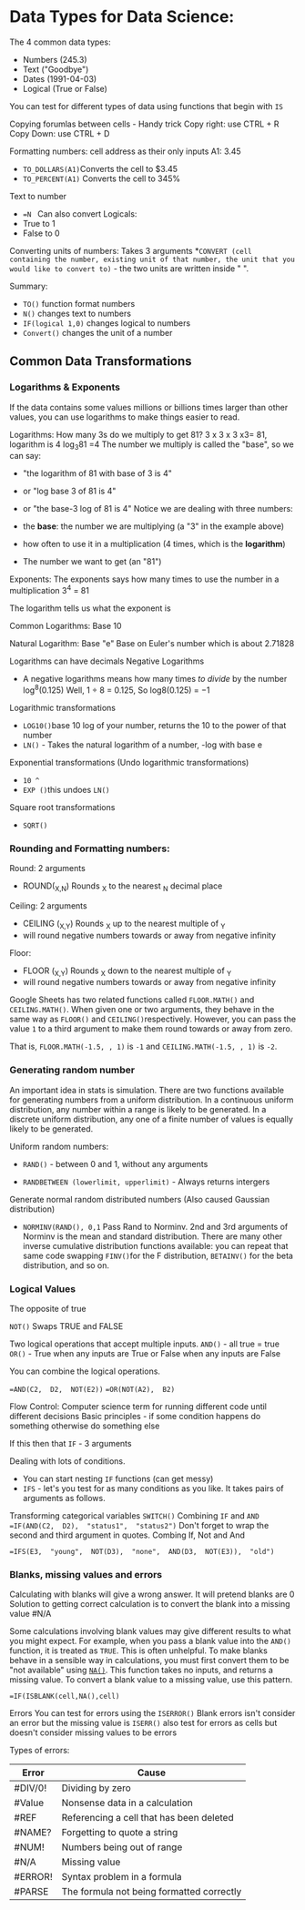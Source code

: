 # Data Types for Data Science:

The 4 common data types:

* Numbers (245.3)
* Text ("Goodbye")
* Dates (1991-04-03)
* Logical (True or False)

You can test for different types of data using functions that begin with `IS`

Copying forumlas between cells - Handy trick
Copy right: use CTRL + R
Copy Down: use CTRL + D

Formatting numbers: cell address as their only inputs
A1: 3.45
* `TO_DOLLARS(A1)`Converts the cell to $3.45
*  `TO_PERCENT(A1)` Converts the cell to 345%

Text to number
* `=N `
Can also convert Logicals:
*  True to 1
* False to 0 

Converting units of numbers:
Takes 3 arguments 
*`CONVERT (cell containing the number, existing unit of that number, the unit that you would like to convert to)` - the two units are written inside " ".

Summary:
* `TO()` function format numbers
* `N()` changes text to numbers
* `IF(logical 1,0)` changes logical to numbers
* `Convert()` changes the unit of a number

## Common Data Transformations
### Logarithms & Exponents

If the data contains some values millions or billions times larger than other values, you can use logarithms to make things easier to read.

Logarithms:
How many 3s do we multiply to get 81?
3 x 3 x 3 x3= 81, logarithm is 4
 log<sub>3</sub>81 =4
The number we multiply is called the "base", so we can say:

-   "the logarithm of 81 with base of 3 is 4"
-   or "log base 3 of 81 is 4"
-   or "the base-3 log of 81 is 4"
 Notice we are dealing with three numbers:

-   the  **base**: the number we are multiplying (a "3" in the example above)
-   how often to use it in a multiplication (4 times, which is the  **logarithm**)
-   The number we want to get (an "81")

Exponents:
The exponents says how many times to use the number in a multiplication 
3<sup>4</sup> = 81

The logarithm tells us what the exponent is 

Common Logarithms: Base 10

Natural Logarithm: Base "e"
Base on Euler's number which is about 2.71828

Logarithms can have decimals 
Negative Logarithms
* A negative logarithms means how many times *to divide* by the number
log<sup>8</sup>(0.125)
Well,  1 ÷ 8 = 0.125,
So  log8(0.125) = −1

Logarithmic transformations

* `LOG10()`base 10 log of your number, returns the 10 to the power of that number
* `LN()` - Takes the natural logarithm of a number, -log with base e

Exponential transformations (Undo logarithmic transformations)
* `10 ^`
* `EXP ()`this undoes `LN()` 

Square root transformations
* `SQRT()`

### Rounding and Formatting numbers:

Round: 2 arguments
* ROUND(<sub>X,N</sub>) Rounds <sub>X</sub>  to the nearest <sub>N</sub> decimal place

Ceiling: 2 arguments
* CEILING (<sub>X,Y</sub>) Rounds <sub>X</sub> up to the nearest multiple of <sub>Y</sub>
* will round negative numbers towards or away from negative infinity

Floor: 
* FLOOR (<sub>X,Y</sub>) Rounds <sub>X</sub> down to the nearest multiple of <sub>Y</sub>
* will round negative numbers towards or away from negative infinity

Google Sheets has two related functions called  `FLOOR.MATH()`  and  `CEILING.MATH()`. When given one or two arguments, they behave in the same way as  `FLOOR()`  and  `CEILING()`respectively. However, you can pass the value  `1`  to a third argument to make them round towards or away from zero.

That is,  `FLOOR.MATH(-1.5, , 1)`  is  `-1`  and  `CEILING.MATH(-1.5, , 1)`  is  `-2`.

### Generating random number
An important idea in stats is simulation. There are two functions available for generating numbers from a uniform distribution. In a continuous uniform distribution, any number within a range is likely to be generated. In a discrete uniform distribution, any one of a finite number of values is equally likely to be generated.

Uniform random numbers:
* `RAND()` - between 0 and 1, without any arguments

* `RANDBETWEEN (lowerlimit, upperlimit)` - Always returns intergers

Generate normal random distributed numbers (Also caused Gaussian distribution)
* `NORMINV(RAND(), 0,1` Pass Rand to Norminv. 2nd and 3rd arguments of Norminv is the mean and standard distribution.
There are many other inverse cumulative distribution functions available: you can repeat that same code swapping `FINV()`for the F distribution, `BETAINV()` for the beta distribution, and so on.

### Logical Values
The opposite of true

`NOT()` Swaps TRUE and FALSE

Two logical operations that accept multiple inputs.
`AND()` - all true = true
`OR()` - True when any inputs are True or False when any inputs are False

You can combine the logical operations.

`=AND(C2,  D2,  NOT(E2))`
`=OR(NOT(A2),  B2)`

Flow Control:
Computer science term for running different code until different decisions
Basic principles - if some condition happens do something otherwise do something else

If this then that
`IF` - 3 arguments

Dealing with lots of conditions.

* You can start nesting `IF` functions (can get messy)
* `IFS` - let's you test for as many conditions as you like. It takes pairs of arguments as follows.

Transforming categorical variables 
`SWITCH()`
Combining `IF` and `AND`
`=IF(AND(C2,  D2),  "status1",  "status2")`
Don't forget to wrap the second and third argument in quotes.
Combing If, Not and And

`=IFS(E3,  "young",  NOT(D3),  "none",  AND(D3,  NOT(E3)),  "old")`

### Blanks, missing values and errors
Calculating with blanks will give a wrong answer. It will pretend blanks are 0
Solution to getting correct calculation is to convert the blank into a missing value #N/A

Some calculations involving blank values may give different results to what you might expect. For example, when you pass a blank value into the `AND()` function, it is treated as `TRUE`. This is often unhelpful. To make blanks behave in a sensible way in calculations, you must first convert them to be "not available" using [`NA()`](https://support.google.com/docs/answer/3093359). This function takes no inputs, and returns a missing value. To convert a blank value to a missing value, use this pattern.

`=IF(ISBLANK(cell,NA(),cell)`

Errors
You can test for errors using the `ISERROR()` 
Blank errors isn't consider an error but the missing value is 
`ISERR()` also test for errors as cells but doesn't consider missing values to be errors

Types of errors:

|Error| Cause|
|----|-----|
|#DIV/0!| Dividing by zero|
|#Value| Nonsense data in a calculation|
|#REF| Referencing a cell that has been deleted|
|#NAME?| Forgetting to quote a string|
|#NUM!| Numbers being out of range|
|#N/A| Missing value|
|#ERROR!| Syntax problem in a formula|
|#PARSE|The formula not being formatted correctly|
